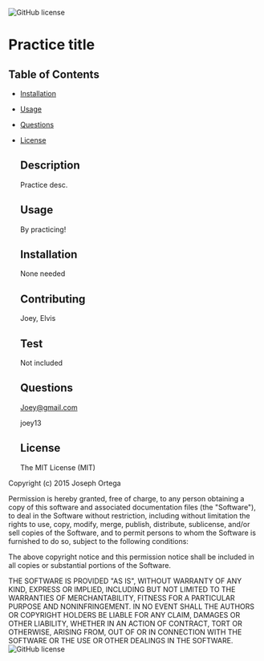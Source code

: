 
  ![GitHub license](https://img.shields.io/badge/license-MIT-blue.svg)  
    
  # Practice title  

  
  ## Table of Contents
  - [Installation](#installation)
- [Usage](#usage)
- [Questions](#questions)
- [License](#license)

  ## Description
  Practice desc.

  ## Usage
  By practicing!

  ## Installation
  None needed

  ## Contributing
  Joey, Elvis

  ## Test
  Not included

  ## Questions
  Joey@gmail.com  

  joey13
  
  ## License
  The MIT License (MIT)

Copyright (c) 2015 Joseph Ortega

Permission is hereby granted, free of charge, to any person obtaining a copy of this software and associated documentation files (the "Software"), to deal in the Software without restriction, including without limitation the rights to use, copy, modify, merge, publish, distribute, sublicense, and/or sell copies of the Software, and to permit persons to whom the Software is furnished to do so, subject to the following conditions:

The above copyright notice and this permission notice shall be included in all copies or substantial portions of the Software.

THE SOFTWARE IS PROVIDED "AS IS", WITHOUT WARRANTY OF ANY KIND, EXPRESS OR IMPLIED, INCLUDING BUT NOT LIMITED TO THE WARRANTIES OF MERCHANTABILITY, FITNESS FOR A PARTICULAR PURPOSE AND NONINFRINGEMENT. IN NO EVENT SHALL THE AUTHORS OR COPYRIGHT HOLDERS BE LIABLE FOR ANY CLAIM, DAMAGES OR OTHER LIABILITY, WHETHER IN AN ACTION OF CONTRACT, TORT OR OTHERWISE, ARISING FROM, OUT OF OR IN CONNECTION WITH THE SOFTWARE OR THE USE OR OTHER DEALINGS IN THE SOFTWARE.
  ![GitHub license](https://img.shields.io/badge/license-MIT-blue.svg)
